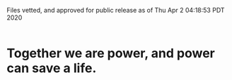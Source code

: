 Files vetted, and approved for public release as of Thu Apr  2 04:18:53 PDT 2020<br><br><h1>Together we are power, and power can save a life.</h1>
